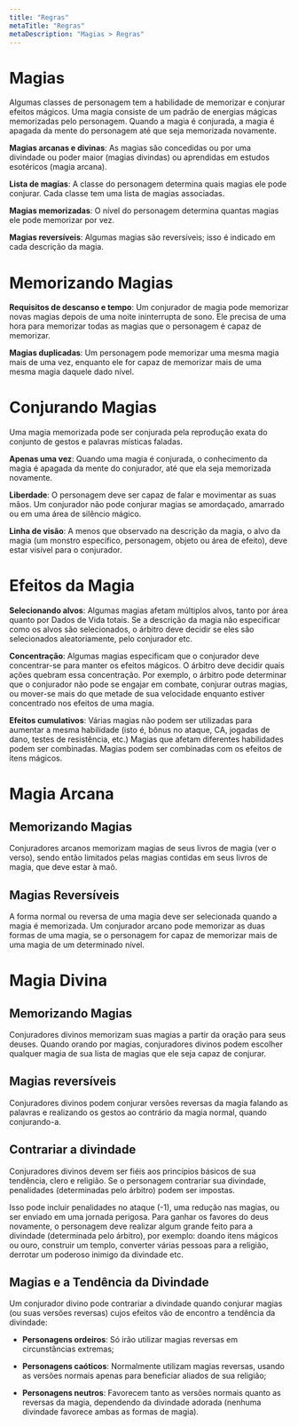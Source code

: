 ```yaml
---
title: "Regras"
metaTitle: "Regras"
metaDescription: "Magias > Regras"
---
```


# Magias
Algumas classes de personagem tem a habilidade de memorizar e conjurar efeitos mágicos. Uma magia consiste de um padrão de energias mágicas memorizadas pelo personagem. Quando a magia é conjurada, a magia é apagada da mente do personagem até que seja memorizada novamente.

**Magias arcanas e divinas**: As magias são concedidas ou por uma divindade ou poder maior (magias divindas) ou aprendidas em estudos esotéricos (magia arcana).

**Lista de magias**: A classe do personagem determina quais magias ele pode conjurar. Cada classe tem uma lista de magias associadas.

**Magias memorizadas**: O nível do personagem determina quantas magias ele pode memorizar por vez.

**Magias reversíveis**: Algumas magias são reversíveis; isso é indicado em cada descrição da magia.

# Memorizando Magias
**Requisitos de descanso e tempo**: Um conjurador de magia pode memorizar novas magias depois de uma noite ininterrupta de sono. Ele precisa de uma hora para memorizar todas as magias que o personagem é capaz de memorizar.

**Magias duplicadas**: Um personagem pode memorizar uma mesma magia mais de uma vez, enquanto ele for capaz de memorizar mais de uma mesma magia daquele dado nível.

# Conjurando Magias
Uma magia memorizada pode ser conjurada pela reprodução exata do conjunto de gestos e palavras místicas faladas.

**Apenas uma vez**: Quando uma magia é conjurada, o conhecimento da magia é apagada da mente do conjurador, até que ela seja memorizada novamente.

**Liberdade**: O personagem deve ser capaz de falar e movimentar as suas mãos. Um conjurador não pode conjurar magias se amordaçado, amarrado ou em uma área de silêncio mágico.

**Linha de visão**: A menos que observado na descrição da magia, o alvo da magia (um monstro específico, personagem, objeto ou área de efeito), deve estar visível para o conjurador.

# Efeitos da Magia
**Selecionando alvos**: Algumas magias afetam múltiplos alvos, tanto por área quanto por Dados de Vida totais. Se a descrição da magia não especificar como os alvos são selecionados, o árbitro deve decidir se eles são selecionados aleatoriamente, pelo conjurador etc.

**Concentração**: Algumas magias especificam que o conjurador deve concentrar-se para manter os efeitos mágicos. O árbitro deve decidir quais ações quebram essa concentração. Por exemplo, o árbitro pode determinar que o conjurador não pode se engajar em combate, conjurar outras magias, ou mover-se mais do que metade de sua velocidade enquanto estiver concentrado nos efeitos de uma magia.

**Efeitos cumulativos**: Várias magias não podem ser utilizadas para aumentar a mesma habilidade (isto é, bônus no ataque, CA, jogadas de dano, testes de resistência, etc.) Magias que afetam diferentes habilidades podem ser combinadas. Magias podem ser combinadas com os efeitos de itens mágicos.

# Magia Arcana
## Memorizando Magias
Conjuradores arcanos memorizam magias de seus livros de magia (ver o verso), sendo então limitados pelas magias contidas em seus livros de magia, que deve estar à maõ.

## Magias Reversíveis
A forma normal ou reversa de uma magia deve ser selecionada quando a magia é memorizada. Um conjurador arcano pode memorizar as duas formas de uma magia, se o personagem for capaz de memorizar mais de uma magia de um determinado nível.

# Magia Divina
## Memorizando Magias
Conjuradores divinos memorizam suas magias a partir da oração para seus deuses. Quando orando por magias, conjuradores divinos podem escolher qualquer magia de sua lista de magias que ele seja capaz de conjurar.

## Magias reversíveis
Conjuradores divinos podem conjurar versões reversas da magia falando as palavras e realizando os gestos ao contrário da magia normal, quando conjurando-a.

## Contrariar a divindade
Conjuradores divinos devem ser fiéis aos princípios básicos de sua tendência, clero e religião. Se o personagem contrariar sua divindade, penalidades (determinadas pelo árbitro) podem ser impostas.

Isso pode incluir penalidades no ataque (-1), uma redução nas magias, ou ser enviado em uma jornada perigosa. Para ganhar os favores do deus novamente, o personagem deve realizar algum grande feito para a divindade (determinada pelo árbitro), por exemplo: doando itens mágicos ou ouro, construir um templo, converter várias pessoas para a religião, derrotar um poderoso inimigo da divindade etc.

## Magias e a Tendência da Divindade
Um conjurador divino pode contrariar a divindade quando conjurar magias (ou suas versões reversas) cujos efeitos vão de encontro a tendência da divindade:

* **Personagens ordeiros**: Só irão utilizar magias reversas em circunstâncias extremas;

* **Personagens caóticos**: Normalmente utilizam magias reversas, usando as versões normais apenas para beneficiar aliados de sua religião;

* **Personagens neutros**: Favorecem tanto as versões normais quanto as reversas da magia, dependendo da divindade adorada (nenhuma divindade favorece ambas as formas de magia).
